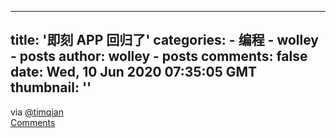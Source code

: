 
---
title: '即刻 APP 回归了'
categories: 
    - 编程
    - wolley - posts
author: wolley - posts
comments: false
date: Wed, 10 Jun 2020 07:35:05 GMT
thumbnail: ''
---

<div>   
via <a href="https://wolley.io/user/timqian">@timqian</a><br><a href="https://wolley.io/item/5ee08d295506f800112f1c7d">Comments</a>  
</div>
            